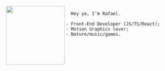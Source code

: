 <img align="left" height="160"  src="https://w.wallhaven.cc/full/yj/wallhaven-yjdl2k.png"/>
    
      Hey ya, I'm Rafael.
        
    - Front-End Developer (JS/TS/React);
    - Motion Graphics lover;
    - Nature/music/games.
